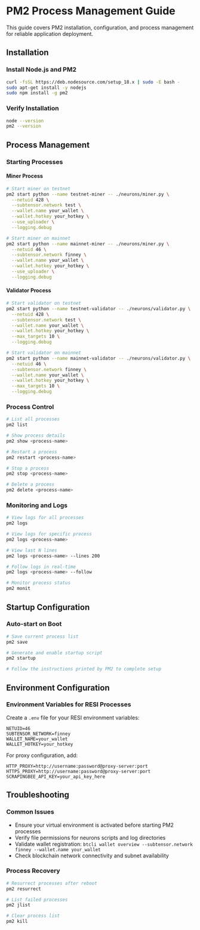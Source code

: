 # PM2 Process Management Guide

This guide covers PM2 installation, configuration, and process management for reliable application deployment.

## Installation

### Install Node.js and PM2
```bash
curl -fsSL https://deb.nodesource.com/setup_18.x | sudo -E bash -
sudo apt-get install -y nodejs
sudo npm install -g pm2
```

### Verify Installation
```bash
node --version
pm2 --version
```

## Process Management

### Starting Processes

#### Miner Process
```bash
# Start miner on testnet
pm2 start python --name testnet-miner -- ./neurons/miner.py \
  --netuid 428 \
  --subtensor.network test \
  --wallet.name your_wallet \
  --wallet.hotkey your_hotkey \
  --use_uploader \
  --logging.debug

# Start miner on mainnet
pm2 start python --name mainnet-miner -- ./neurons/miner.py \
  --netuid 46 \
  --subtensor.network finney \
  --wallet.name your_wallet \
  --wallet.hotkey your_hotkey \
  --use_uploader \
  --logging.debug
```

#### Validator Process
```bash
# Start validator on testnet
pm2 start python --name testnet-validator -- ./neurons/validator.py \
  --netuid 428 \
  --subtensor.network test \
  --wallet.name your_wallet \
  --wallet.hotkey your_hotkey \
  --max_targets 10 \
  --logging.debug

# Start validator on mainnet
pm2 start python --name mainnet-validator -- ./neurons/validator.py \
  --netuid 46 \
  --subtensor.network finney \
  --wallet.name your_wallet \
  --wallet.hotkey your_hotkey \
  --max_targets 10 \
  --logging.debug
```


### Process Control
```bash
# List all processes
pm2 list

# Show process details
pm2 show <process-name>

# Restart a process
pm2 restart <process-name>

# Stop a process
pm2 stop <process-name>

# Delete a process
pm2 delete <process-name>
```

### Monitoring and Logs
```bash
# View logs for all processes
pm2 logs

# View logs for specific process
pm2 logs <process-name>

# View last N lines
pm2 logs <process-name> --lines 200

# Follow logs in real-time
pm2 logs <process-name> --follow

# Monitor process status
pm2 monit
```

## Startup Configuration

### Auto-start on Boot
```bash
# Save current process list
pm2 save

# Generate and enable startup script
pm2 startup

# Follow the instructions printed by PM2 to complete setup
```

## Environment Configuration

### Environment Variables for RESI Processes

Create a `.env` file for your RESI environment variables:
```env
NETUID=46
SUBTENSOR_NETWORK=finney
WALLET_NAME=your_wallet
WALLET_HOTKEY=your_hotkey
```

For proxy configuration, add:
```env
HTTP_PROXY=http://username:password@proxy-server:port
HTTPS_PROXY=http://username:password@proxy-server:port
SCRAPINGBEE_API_KEY=your_api_key_here
```

## Troubleshooting

### Common Issues
- Ensure your virtual environment is activated before starting PM2 processes
- Verify file permissions for neurons scripts and log directories
- Validate wallet registration: `btcli wallet overview --subtensor.network finney --wallet.name your_wallet`
- Check blockchain network connectivity and subnet availability

### Process Recovery
```bash
# Resurrect processes after reboot
pm2 resurrect

# List failed processes
pm2 jlist

# Clear process list
pm2 kill
```